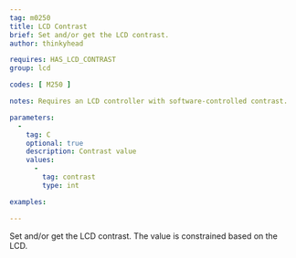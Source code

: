 ```yaml
---
tag: m0250
title: LCD Contrast
brief: Set and/or get the LCD contrast.
author: thinkyhead

requires: HAS_LCD_CONTRAST
group: lcd

codes: [ M250 ]

notes: Requires an LCD controller with software-controlled contrast.

parameters:
  -
    tag: C
    optional: true
    description: Contrast value
    values:
      -
        tag: contrast
        type: int

examples:

---
```


Set and/or get the LCD contrast. The value is constrained based on the LCD.
